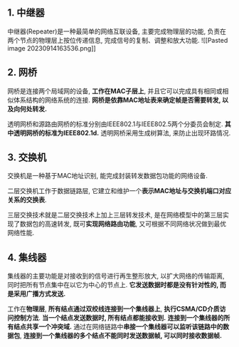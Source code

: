 
## 1. 中继器

中继器(Repeater)是一种最简单的网络互联设备, 主要完成物理层的功能, 负责在两个节点的物理层上按位传递信息, 完成信号的复制、调整和放大功能.
![[Pasted image 20230914163536.png]]

## 2. 网桥

网桥是连接两个局域网的设备, **工作在MAC子层上**, 并且它可以完成具有相同或相似体系结构的网络系统的连接. **网桥是依靠MAC地址表来确定帧是否需要转发, 以及向何处转发.**

透明网桥和源路由网桥的标准分别由IEEE802.1与IEEE802.5两个分委员会制定. **其中透明网桥的标准为IEEE802.1d.** 透明网桥采用生成树算法, 来防止出现环路情况.

## 3. 交换机

交换机是一种基于MAC地址识别, 能完成封装转发数据包功能的网络设备.

二层交换机工作于数据链路层, 它建立和维护一个**表示MAC地址与交换机端口对应关系的交换表**.

三层交换技术就是二层交换技术上加上三层转发技术, 是在网络模型中的第三层实现了数据包的高速转发, 既可**实现网络路由功能**, 又可根据不同网络状况做到最优网络性能.

## 4. 集线器

集线器的主要功能是对接收到的信号进行再生整形放大, 以扩大网络的传输距离, 同时把所有节点集中在以它为中心的节点上. **它发送数据时都是没有针对性的, 而是采用广播方式发送.**

工作在**物理层**, **所有结点通过双绞线连接到一个集线器上**, **执行CSMA/CD介质访问控制方法**. **当一个结点发送数据时, 所有结点都能接收到.** **连接到一个集线器的所有结点共享一个冲突域.**
通过在网络链路中**串接一个集线器可以监听该链路中的数据包**, **连接到一个集线器的多个结点不能同时发送数据帧, 可以同时接收数据帧.**





